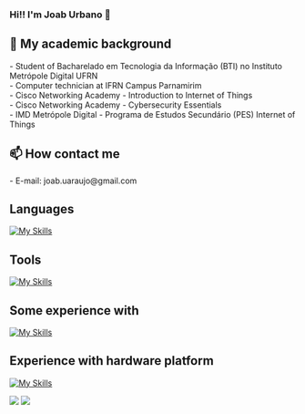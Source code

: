 ### Hi!! I'm Joab Urbano 👋

<h2>📖 My academic background</h2>
- Student of Bacharelado em Tecnologia da Informação (BTI) no Instituto Metrópole Digital UFRN<br>
- Computer technician at IFRN Campus Parnamirim<br>
- Cisco Networking Academy - Introduction to Internet of Things<br>
- Cisco Networking Academy - Cybersecurity Essentials<br>
- IMD Metrópole Digital - Programa de Estudos Secundário (PES) Internet of Things<br>

<h2>📫 How contact me</h2>
- E-mail: joab.uaraujo@gmail.com


<h2>Languages</h2>

  [![My Skills](https://skillicons.dev/icons?i=html,css,javascript,typescript,python,c,cpp&perline=3)](https://skillicons.dev)
<br>

<h2>Tools</h2>

  [![My Skills](https://skillicons.dev/icons?i=react,vue,tailwind,nodejs,nest,docker,grafana,arduino&perline=3)](https://skillicons.dev)
<br>

<h2>Some experience with</h2>

  [![My Skills](https://skillicons.dev/icons?i=java&perline=3)](https://skillicons.dev)
<br>

<h2>Experience with hardware platform</h2>

  [![My Skills](https://skillicons.dev/icons?i=raspberrypi&perline=3)](https://skillicons.dev)
<br>

<div> 
  <a href = "mailto:joab.uaraujo@gmail.com"><img src="https://img.shields.io/badge/-Gmail-%23333?style=for-the-badge&logo=gmail&logoColor=white" target="_blank"></a>
  <a href="https://www.linkedin.com/in/joab-urbano-355115210/" target="_blank"><img src="https://img.shields.io/badge/-LinkedIn-%230077B5?style=for-the-badge&logo=linkedin&logoColor=white" target="_blank"></a> 
</div>
